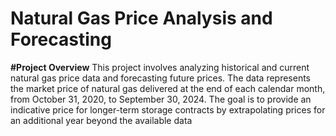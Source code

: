 # Natural Gas Price Analysis and Forecasting
**#Project Overview**
This project involves analyzing historical and current natural gas price data and forecasting future prices. The data represents the market price of natural gas delivered at the end of each calendar month, from October 31, 2020, to September 30, 2024. The goal is to provide an indicative price for longer-term storage contracts by extrapolating prices for an additional year beyond the available data
